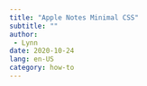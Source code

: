 ```yaml
---
title: "Apple Notes Minimal CSS"
subtitle: ""
author:
 - Lynn
date: 2020-10-24
lang: en-US
category: how-to
---
```


